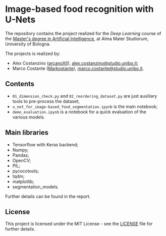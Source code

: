 # **Image-based food recognition** with U-Nets 
The repository contains the project realized for the *Deep Learning* course of the [Master's degree in Artificial Intelligence](https://corsi.unibo.it/2cycle/artificial-intelligence), at Alma Mater Studiorum, University of Bologna.

The projects is realized by:
* Alex Costanzino ([arcanoXII](https://github.com/arcanoXIII)), alex.costanzino@studio.unibo.it;
* Marco Costante ([Markostante](https://github.com/Markostante)), marco.costante@studio.unibo.it.

## Contents
* `01_dimension_check.py` and `02_reordering_dataset.py` are just auxiliary tools to pre-process the dataset;
* `u_net_for_image-based_food_segmentation.ipynb` is the main notebook;
* `demo_evaluation.ipynb` is a notebook for a quick evaluation of the various models.

## Main libraries
* Tensorflow with Keras backend;
* Numpy;
* Pandas;
* OpenCV;
* PIL;
* pycocotools;
* tqdm;
* matplotlib;
* segmentation_models.

Further details can be found in the report.

## License

This project is licensed under the MIT License - see the [LICENSE](LICENSE) file for further details.

